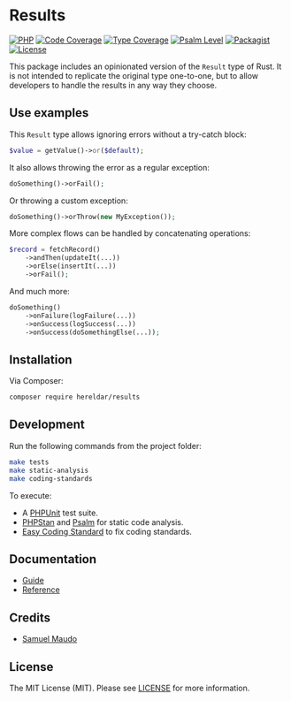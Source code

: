 Results
=======

[![PHP][php-badge]][php-url]
[![Code Coverage][codecov-badge]][codecov-url]
[![Type Coverage][shepherd-coverage-badge]][shepherd-url]
[![Psalm Level][shepherd-level-badge]][shepherd-url]
[![Packagist][packagist-version-badge]][packagist-url]
[![License][license-badge]][license-url]

[php-badge]: https://img.shields.io/badge/php-8.1%20to%208.4-777bb3.svg
[php-url]: https://coveralls.io/github/hereldar/php-results
[codecov-badge]: https://img.shields.io/codecov/c/github/hereldar/php-results
[codecov-url]: https://app.codecov.io/gh/hereldar/php-results
[coveralls-badge]: https://img.shields.io/coverallsCoverage/github/hereldar/php-results
[coveralls-url]: https://coveralls.io/github/hereldar/php-results
[shepherd-coverage-badge]: https://shepherd.dev/github/hereldar/php-results/coverage.svg
[shepherd-level-badge]: https://shepherd.dev/github/hereldar/php-results/level.svg
[shepherd-url]: https://shepherd.dev/github/hereldar/php-results
[packagist-version-badge]: https://img.shields.io/packagist/v/hereldar/results.svg
[packagist-downloads-badge]: https://img.shields.io/packagist/dt/hereldar/results.svg
[packagist-url]: https://packagist.org/packages/hereldar/results
[license-badge]: https://img.shields.io/badge/license-MIT-brightgreen.svg
[license-url]: LICENSE

This package includes an opinionated version of the `Result` type of 
Rust. It is not intended to replicate the original type one-to-one, 
but to allow developers to handle the results in any way they choose.

Use examples
------------

This `Result` type allows ignoring errors without a try-catch block:

```php
$value = getValue()->or($default);
```

It also allows throwing the error as a regular exception:

```php
doSomething()->orFail();
```

Or throwing a custom exception:

```php
doSomething()->orThrow(new MyException());
```

More complex flows can be handled by concatenating operations:

```php
$record = fetchRecord()
    ->andThen(updateIt(...))
    ->orElse(insertIt(...))
    ->orFail();
```

And much more:

```php
doSomething()
    ->onFailure(logFailure(...))
    ->onSuccess(logSuccess(...))
    ->onSuccess(doSomethingElse(...));
```

Installation
------------

Via Composer:

```bash
composer require hereldar/results
```

Development
-----------

Run the following commands from the project folder:

```bash
make tests
make static-analysis
make coding-standards
```

To execute:

- A [PHPUnit](https://phpunit.de) test suite.
- [PHPStan](https://phpstan.org/) and [Psalm](https://psalm.dev/) for
  static code analysis.
- [Easy Coding Standard](https://github.com/easy-coding-standard/easy-coding-standard)
  to fix coding standards.

Documentation
-------------

- [Guide](https://hereldar.github.io/php-results/)
- [Reference](https://hereldar.github.io/php-results/reference/)

Credits
-------

- [Samuel Maudo](https://github.com/samuelmaudo)

License
-------

The MIT License (MIT). Please see [LICENSE](LICENSE) for more information.
